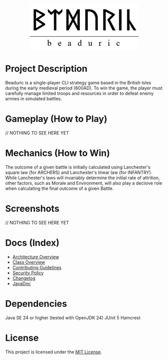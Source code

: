<p align="center">
  <img src="src/main/resources/logo.png" alt="Logo">
</p>

# Project Description
Beaduric is a single-player CLI strategy game based in the British Isles during the early medieval period (600AD). To win the game, the player must carefully manage limited troops and resources in order to defeat enemy armies in simulated battles.

# Gameplay (How to Play)
// NOTHING TO SEE HERE YET

# Mechanics (How to Win)
The outcome of a given battle is initially calculated using Lanchester's square law (for ARCHERS) and Lanchester's linear law (for INFANTRY). While Lanchester's laws will invariably determine the initial rate of attrition, other factors, such as Morale and Environment, will also play a decisive role when calculating the final outcome of a given Battle.

# Screenshots
// NOTHING TO SEE HERE YET

# Docs (Index)
- [Architecture Overview](docs/ARCHITECTURE.md)
- [Class Overview](docs/CLASS_OVERVIEW.md)
- [Contributing Guidelines](docs/CONTRIBUTING.md)
- [Security Policy](docs/SECURITY.md)
- [Changelog](docs/CHANGELOG.md)
- [JavaDoc](docs/index.html)

# Dependencies
Java SE 24 or higher (tested with OpenJDK 24)
JUnit 5
Hamcrest

# License
This project is licensed under the [MIT License](LICENSE).